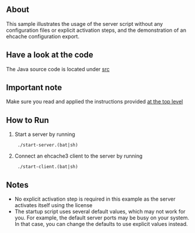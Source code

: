 About
-----
This sample illustrates the usage of the server script without any configuration files or explicit activation steps,
and the demonstration of an ehcache configuration export.

Have a look at the code
-----------------------
The Java source code is located under [src](src/)

Important note
--------------
Make sure you read and applied the instructions provided [at the top level](../../../)

How to Run
----------

1. Start a server by running 
        
        ./start-server.(bat|sh)
        
2. Connect an ehcache3 client to the server by running 

        ./start-client.(bat|sh)

Notes
-----

* No explicit activation step is required in this example as the server activates itself using the license
* The startup script uses several default values, which may not work for you. For example, the default server ports may
be busy on your system. In that case, you can change the defaults to use explicit values instead.
